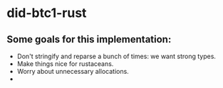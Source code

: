 # did-btc1-rust


## Some goals for this implementation:

- Don't stringify and reparse a bunch of times: we want strong types.
- Make things nice for rustaceans.
- Worry about unnecessary allocations.
- 
